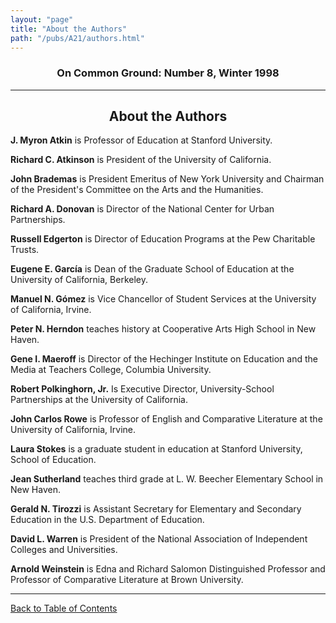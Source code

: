 ```yaml
---
layout: "page"
title: "About the Authors"
path: "/pubs/A21/authors.html"
---
```

<main>
<h3 align="CENTER">On Common Ground: Number 8, Winter 1998</h3>
<hr/>
<h2 align="CENTER">About the Authors</h2>
<p><b>J. Myron Atkin</b> is Professor of Education at Stanford University.</p>
<p><b>Richard C. Atkinson</b> is President of the University of California.</p>
<p><b>John Brademas</b> is President Emeritus of New York University and Chairman of the President's Committee on the Arts and the Humanities.</p>
<p><b>Richard A. Donovan</b> is Director of the National Center for Urban Partnerships.</p>
<p><b>Russell Edgerton</b> is Director of Education Programs at the Pew Charitable Trusts.</p>
<p><b>Eugene E. García</b> is Dean of the Graduate School of Education at the University of California, Berkeley.</p>
<p><b>Manuel N. Gómez</b> is Vice Chancellor of Student Services at the University of California, Irvine.</p>
<p><b>Peter N. Herndon</b> teaches history at Cooperative Arts High School in New Haven.</p>
<p><b>Gene I. Maeroff</b> is Director of the Hechinger Institute on Education and the Media at  Teachers College, Columbia University.</p>
<p><b>Robert Polkinghorn, Jr.</b> Is Executive Director, University-School Partnerships at the University of California.  </p>
<p><b>John Carlos Rowe</b> is Professor of English and Comparative Literature at the University of California, Irvine.</p>
<p><b>Laura Stokes</b> is a graduate student in education at Stanford University, School of Education.</p>
<p><b>Jean Sutherland</b> teaches third grade at L. W. Beecher Elementary School in New Haven.</p>
<p><b>Gerald N. Tirozzi</b> is Assistant Secretary for Elementary and Secondary Education in the U.S. Department of Education.</p>
<p><b>David L. Warren</b> is President of the National Association of Independent Colleges and Universities.</p>
<p><b>Arnold Weinstein</b> is Edna and Richard Salomon Distinguished Professor and Professor of Comparative Literature at Brown University.</p>
<hr/>
<p><a href=".\">Back to Table of Contents</a></p>
</main>